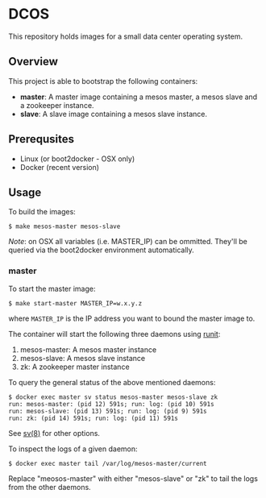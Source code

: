 # DCOS

This repository holds images for a small data center operating system.

## Overview

This project is able to bootstrap the following containers:

- **master**: A master image containing a mesos master,
a mesos slave and a zookeeper instance.
- **slave**: A slave image containing a mesos slave instance.

## Prerequsites

- Linux (or boot2docker - OSX only)
- Docker (recent version)

## Usage

To build the images:

    $ make mesos-master mesos-slave

*Note*: on OSX all variables (i.e. MASTER_IP)
can be ommitted.
They'll be queried via the boot2docker environment
automatically.

### master
To start the master image:

    $ make start-master MASTER_IP=w.x.y.z

where ``MASTER_IP`` is the IP address you want
to bound the master image to.

The container will start the following three
daemons using [runit](http://smarden.org/runit/):

1. mesos-master: A mesos master instance
2. mesos-slave: A mesos slave instance
3. zk: A zookeeper master instance

To query the general status of the above mentioned daemons:

    $ docker exec master sv status mesos-master mesos-slave zk
    run: mesos-master: (pid 12) 591s; run: log: (pid 10) 591s
    run: mesos-slave: (pid 13) 591s; run: log: (pid 9) 591s
    run: zk: (pid 14) 591s; run: log: (pid 11) 591s

See [sv(8)](http://smarden.org/runit/sv.8.html)
for other options.

To inspect the logs of a given daemon:

    $ docker exec master tail /var/log/mesos-master/current

Replace "meosos-master" with either "mesos-slave" or "zk"
to tail the logs from the other daemons.

